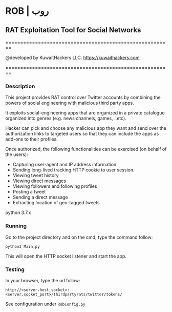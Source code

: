 # ROB | روب
## RAT Exploitation Tool for Social Networks

========================================================

@developed by KuwaitHackers LLC. 
https://kuwaithackers.com

========================================================

### Description

This project provides RAT control over Twitter accounts by combining the powers of social engineering with malicious third party apps.

It exploits social-engineering apps that are organized in a private catalogue organized into genres (e.g. news channels, games, ..etc).

Hacker can pick and choose any malicious app they want and send over the authorization links to targeted users so that they can include the apps as add-ons to their profiles.

Once authorized, the following functionalities can be exercised (on behalf of the users):
* Capturing user-agent and IP address information
* Sending long-lived tracking HTTP cookie to user session.
* Viewing tweet history
* Viewing direct messages 
* Viewing followers and following profiles
* Posting a tweet
* Sending a direct message
* Extracting location of geo-tagged tweets 

python 3.7.x

### Running

Go to the project directory and on the cmd, type the command follow:


```
python3 Main.py
```
This will open the HTTP socket listener and start the app.

### Testing

In your browser, type the url follow:

```
http://<server.host_socket>:<server.socket_port>/thirdpartyrats/twitter/tokens/
```
See configuration under `RobConfig.py`